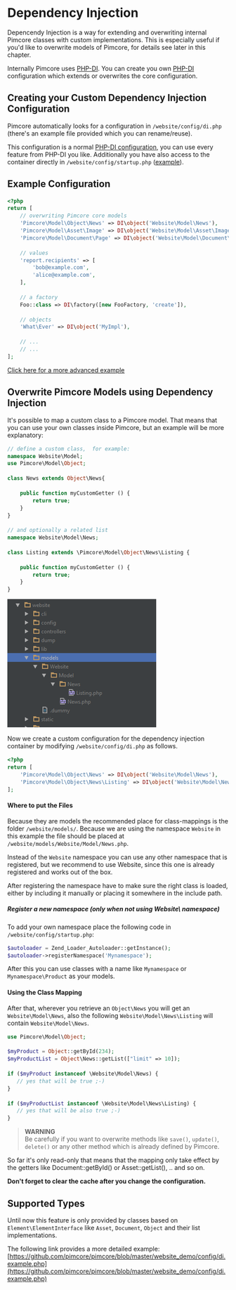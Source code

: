 # Dependency Injection

Depencendy Injection is a way for extending and overwriting internal Pimcore classes with custom implementations. 
This is especially useful if you'd like to overwrite models of Pimcore, for details see later in this chapter. 

Internally Pimcore uses [PHP-DI](http://php-di.org/). You can create you own [PHP-DI](http://php-di.org/) configuration 
which extends or overwrites the core configuration.
 
## Creating your Custom Dependency Injection Configuration
Pimcore automatically looks for a configuration in `/website/config/di.php` (there's an example file provided which you 
can rename/reuse). 

This configuration is a normal [PHP-DI configuration](http://php-di.org/doc/php-definitions.html), you can use every 
feature from PHP-DI you like. Additionally you have also access to the container directly in 
`/website/config/startup.php` ([example](https://github.com/pimcore/pimcore/blob/master/website_demo/config/startup.example.php#L45-L45)).
 
## Example Configuration

```php
<?php
return [
    // overwriting Pimcore core models
    'Pimcore\Model\Object\News' => DI\object('Website\Model\News'),
    'Pimcore\Model\Asset\Image' => DI\object('Website\Model\Asset\Image'),
    'Pimcore\Model\Document\Page' => DI\object('Website\Model\Document\Page'),
     
    // values
    'report.recipients' => [
        'bob@example.com',
        'alice@example.com',
    ],
     
    // a factory
    Foo::class => DI\factory([new FooFactory, 'create']),
     
    // objects
    'What\Ever' => DI\object('MyImpl'),
     
    // ...
    // ...
];
```

[Click here for a more advanced example](https://github.com/pimcore/pimcore/blob/master/website_example/config/di.example.php)

## Overwrite Pimcore Models using Dependency Injection
It's possible to map a custom class to a Pimcore model. That means that you can use your own classes inside Pimcore, 
but an example will be more explanatory: 

```php
// define a custom class,  for example:
namespace Website\Model; 
use Pimcore\Model\Object;
  
class News extends Object\News{
 
    public function myCustomGetter () {
        return true;
    }
}
 
// and optionally a related list
namespace Website\Model\News; 
 
class Listing extends \Pimcore\Model\Object\News\Listing {
 
    public function myCustomGetter () {
        return true;
    }
}
```

![Class File Location](../img/di-sample.png)

Now we create a custom configuration for the dependency injection container by modifying `/website/config/di.php` as follows.
 
```php
<?php
return [
    'Pimcore\Model\Object\News' => DI\object('Website\Model\News'),
    'Pimcore\Model\Object\News\Listing' => DI\object('Website\Model\News\Listing'),
];
```

#### Where to put the Files
Because they are models the recommended place for class-mappings is the folder `/website/models/`. Because we are using 
the namespace `Website` in this example the file should be placed at `/website/models/Website/Model/News.php`. 

Instead of the `Website` namespace you can use any other namespace that is registered, but we recommend to use Website, 
since this one is already registered and works out of the box. 

After registering the namespace have to make sure the right class is loaded, either by including it manually or placing
 it somewhere in the include path.


##### Register a new namespace (only when not using Website\ namespace)

To add your own namespace place the following code in  `/website/config/startup.php`:

```php
$autoloader = Zend_Loader_Autoloader::getInstance();
$autoloader->registerNamespace('Mynamespace');
```

After this you can use classes with a name like `Mynamespace` or `Mynamespace\Product` as your models.


#### Using the Class Mapping
After that, wherever you retrieve an `Object\News` you will get an `Website\Model\News`, also the following 
`Website\Model\News\Listing` will contain `Website\Model\News`. 

```php
use Pimcore\Model\Object;
  
$myProduct = Object::getById(234);
$myProductList = Object\News::getList(["limit" => 10]);
 
if ($myProduct instanceof \Website\Model\News) {
   // yes that will be true ;-)
}
 
if ($myProductList instanceof \Website\Model\News\Listing) {
   // yes that will be also true ;-)
}
```

> **WARNING**  
> Be carefully if you want to overwrite methods like `save()`, `update()`, `delete()` or any other method which is already defined by Pimcore.


So far it's only read-only that means that the mapping only take effect by the getters like Document::getById() or 
Asset::getList(), .. and so on.

**Don't forget to clear the cache after you change the configuration.**


## Supported Types

Until now this feature is only provided by classes based on `Element\ElementInterface` like `Asset`, `Document`, `Object` 
and their list implementations.
 
The following link provides a more detailed example: 
[https://github.com/pimcore/pimcore/blob/master/website_demo/config/di.example.php](https://github.com/pimcore/pimcore/blob/master/website_demo/config/di.example.php) 

